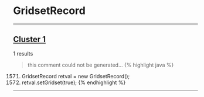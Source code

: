 # GridsetRecord

***

## [Cluster 1](./1)
1 results
> this comment could not be generated...
{% highlight java %}
1571. GridsetRecord retval = new GridsetRecord();
1573. retval.setGridset(true);
{% endhighlight %}

***


